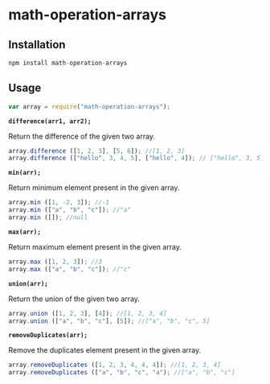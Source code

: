 # math-operation-arrays
## Installation
```javascript
npm install math-operation-arrays
```
## Usage
```javascript
var array = require("math-operation-arrays");
```

**`difference(arr1, arr2);`**

Return the difference of the given two array.
```javascript
array.difference ([1, 2, 3], [5, 6]); //[1, 2, 3]
array.difference (["hello", 3, 4, 5], ["hello", 4]); // ["hello", 3, 5]
```
**`min(arr);`**

Return minimum element present in the given array.
```javascript
array.min ([1, -2, 3]); //-1
array.min (["a", "b", "c"]); //"a"
array.min ([]); //null
```

**`max(arr);`**

Return maximum element present in the given array.
```javascript
array.max ([1, 2, 3]); //3
array.max (["a", "b", "c"]); //"c"
```

**`union(arr);`**

Return the union of the given two array.
```javascript
array.union ([1, 2, 3], [4]); //[1, 2, 3, 4]
array.union (["a", "b", "c"], [5]); //["a", "b", "c", 5]
```

**`removeDuplicates(arr);`**

Remove the duplicates element present in the given array.
```javascript
array.removeDuplicates ([1, 2, 3, 4, 4, 4]); //[1, 2, 3, 4]
array.removeDuplicates (["a", "b", "c", "a"); //["a", "b", "c"]
```

